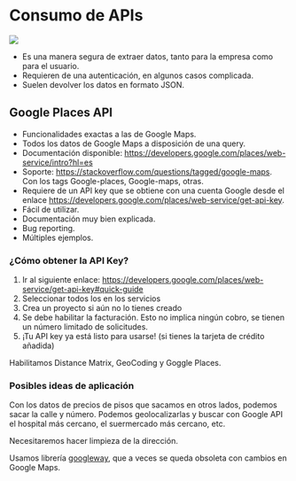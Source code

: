 # Consumo de APIs

![](https://developer.spotify.com/assets/WebAPI_intro.png)

* Es una manera segura de extraer datos, tanto para la empresa como para el usuario.
* Requieren de una autenticación, en algunos casos complicada.
* Suelen devolver los datos en formato JSON.

## Google Places API

* Funcionalidades exactas a las de Google Maps.
* Todos los datos de Google Maps a disposición de una query.
* Documentación disponible: https://developers.google.com/places/web-service/intro?hl=es
* Soporte: https://stackoverflow.com/questions/tagged/google-maps. Con los tags Google-places, Google-maps, otras.
* Requiere de un API key que se obtiene con una cuenta Google desde el enlace https://developers.google.com/places/web-service/get-api-key.
* Fácil de utilizar.
* Documentación muy bien explicada.
* Bug reporting.
* Múltiples ejemplos.

### ¿Cómo obtener la API Key?

1. Ir al siguiente enlace: https://developers.google.com/places/web-service/get-api-key#quick-guide
2. Seleccionar todos los en los servicios
3. Crea un proyecto si aún no lo tienes creado
4. Se debe habilitar la facturación. Esto no implica ningún cobro, se tienen un número limitado de solicitudes.
5. ¡Tu API key ya está listo para usarse! (si tienes la tarjeta de crédito añadida)

Habilitamos Distance Matrix, GeoCoding y Goggle Places. 

### Posibles ideas de aplicación

Con los datos de precios de pisos que sacamos en otros lados, podemos sacar la calle y número. Podemos geolocalizarlas y buscar con Google API el hospital más cercano, el suermercado más cercano, etc. 

Necesitaremos hacer limpieza de la dirección. 

Usamos librería [googleway](https://cran.r-project.org/web/packages/googleway/googleway.pdf), que a veces se queda obsoleta con cambios en Google Maps. 





